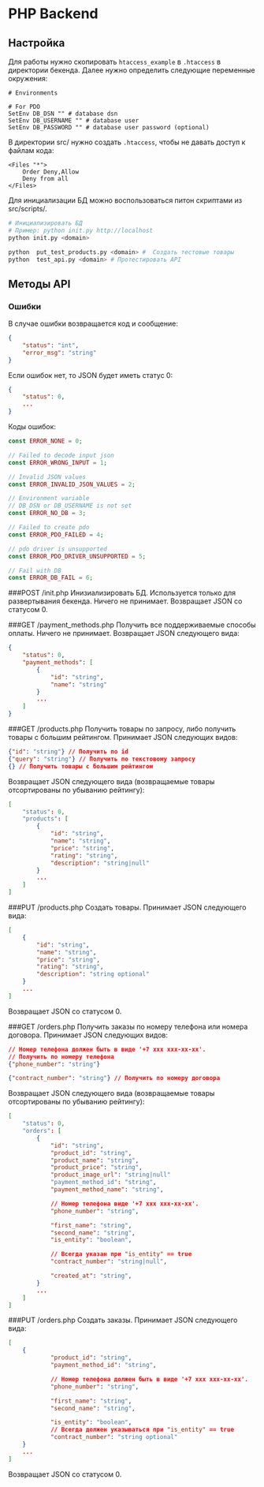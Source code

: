 # PHP Backend

## Настройка

Для работы нужно скопировать ```htaccess_example``` в ```.htaccess``` в директории бекенда.
Далее нужно определить следующие переменные окружения:
```
# Environments

# For PDO
SetEnv DB_DSN "" # database dsn
SetEnv DB_USERNAME "" # database user
SetEnv DB_PASSWORD "" # database user password (optional)
```

В директории src/ нужно создать ```.htaccess```, чтобы не давать доступ к файлам кода:
```
<Files "*">
 	Order Deny,Allow
  	Deny from all
</Files>
```

Для инициализации БД можно воспользоваться питон скриптами из src/scripts/.
```sh
# Инициализировать БД
# Пример: python init.py http://localhost
python init.py <domain>

python  put_test_products.py <domain> #  Создать тестовые товары
python  test_api.py <domain> # Протестировать API

```

## Методы API

### Ошибки

В случае ошибки возвращается код и сообщение:
```json
{
	"status": "int",
	"error_msg": "string"
}
```
Если ошибок нет, то JSON будет иметь статус 0:
```json
{
	"status": 0,
	...
}
```
Коды ошибок:
```php
const ERROR_NONE = 0;

// Failed to decode input json
const ERROR_WRONG_INPUT = 1;

// Invalid JSON values
const ERROR_INVALID_JSON_VALUES = 2;

// Environment variable
// DB_DSN or DB_USERNAME is not set
const ERROR_NO_DB = 3;

// Failed to create pdo
const ERROR_PDO_FAILED = 4;

// pdo driver is unsupported
const ERROR_PDO_DRIVER_UNSUPPORTED = 5;

// Fail with DB
const ERROR_DB_FAIL = 6;
```

###POST /init.php
Инизиализировать БД.
Используется только для развертывания бекенда.
Ничего не принимает.
Возвращает JSON со статусом 0.

###GET /payment_methods.php
Получить все поддерживаемые способы оплаты.
Ничего не принимает. Возвращает JSON следующего вида:
```json
{
	"status": 0,
	"payment_methods": [
		{
			"id": "string", 
			"name": "string" 
		}
		...
	]
}
```

###GET /products.php
Получить товары по запросу, либо получить товары с большим рейтингом.
Принимает JSON следующих видов:
```json
{"id": "string"} // Получить по id
{"query": "string"} // Получить по текстовому запросу
{} // Получить товары с большим рейтингом
```
Возвращает JSON следующего вида (возвращаемые товары отсортированы по убыванию рейтингу):
```json
[
	"status": 0,
	"products": [
		{
			"id": "string",
			"name": "string",
			"price": "string",
			"rating": "string",
			"description": "string|null"
		}
		...
	]
]
```

###PUT /products.php
Создать товары.
Принимает JSON следующего вида:
```json
[
	{
		"id": "string",
		"name": "string",
		"price": "string",
		"rating": "string",
		"description": "string optional"
	}
	...
]
```
Возвращает JSON со статусом 0.

###GET /orders.php
Получить заказы по номеру телефона или номера договора.
Принимает JSON следующих видов:
```json
// Номер телефона должен быть в виде '+7 xxx xxx-xx-xx'.
// Получить по номеру телефона
{"phone_number": "string"}

{"contract_number": "string"} // Получить по номеру договора
```
Возвращает JSON следующего вида (возвращаемые товары отсортированы по убыванию рейтингу):
```json
[
	"status": 0,
	"orders": [
		{
			"id": "string",
			"product_id": "string",
			"product_name": "string",
			"product_price": "string",
			"product_image_url": "string|null"
			"payment_method_id": "string",
			"payment_method_name": "string",

			// Номер телефона виде '+7 xxx xxx-xx-xx'.
			"phone_number": "string",

			"first_name": "string",
			"second_name": "string",
			"is_entity": "boolean",

			// Всегда указан при "is_entity" == true
			"contract_number": "string|null",

			"created_at": "string",
		}
		...
	]
]
```

###PUT /orders.php
Создать заказы.
Принимает JSON следующего вида:
```json
[
	{
			"product_id": "string",
			"payment_method_id": "string",

			// Номер телефона должен быть в виде '+7 xxx xxx-xx-xx'.
			"phone_number": "string",

			"first_name": "string",
			"second_name": "string",

			"is_entity": "boolean",
			// Всегда должен указываться при "is_entity" == true
			"contract_number": "string optional"
	}
	...
]
```
Возвращает JSON со статусом 0.
